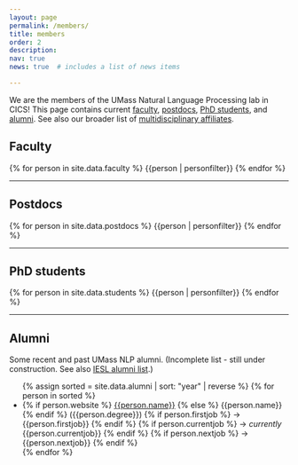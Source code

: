 ```yaml
---
layout: page
permalink: /members/
title: members
order: 2
description:
nav: true
news: true  # includes a list of news items

---
```

<!-- <article>
    {% if page.news %}
      {% include news.html %}
    {% endif %}
</article> -->

<p>
  We are the members of the UMass Natural Language Processing lab in CICS! This page contains current <a href="#fac">faculty</a>, <a href="#postdocs">postdocs</a>, <a href="#phd">PhD students</a>, and <a href="#alum">alumni</a>. See also our broader list of <a href="../affiliates/">multidisciplinary affiliates</a>.
</p>

<a name="fac"></a>
<h2>Faculty</h2>
<div class="row">
  {% for person in site.data.faculty %}
    {{person | personfilter}}
  {% endfor %}
</div>


<hr>

<a name="postdocs"></a>
<h2>Postdocs</h2>
<div class="row">
  {% for person in site.data.postdocs %}
    {{person | personfilter}}
  {% endfor %}
</div>

<hr>

<a name="phd"></a>
<h2>PhD students</h2>
<div class="row">
  {% for person in site.data.students %}
    {{person | personfilter}}
  {% endfor %}
</div>
<hr>

<a name="alum"></a>
<h2>Alumni</h2>

<p>Some recent and past UMass NLP alumni. (Incomplete list - still under construction. See also <a href="http://www.iesl.cs.umass.edu/people">IESL alumni list</a>.)</p>

<ul>
  {% assign sorted = site.data.alumni | sort: "year" | reverse %}
  {% for person in sorted %}
    <li>
      {% if person.website %}
        <a href="{{person.website}}" target="_blank">{{person.name}}</a>
      {% else %}
        {{person.name}}
      {% endif %}
      ({{person.degree}})
      {% if person.firstjob %}
        → {{person.firstjob}}
      {% endif %}
      {% if person.currentjob %}
        → <i>currently</i> {{person.currentjob}}
      {% endif %}
      {% if person.nextjob %}
        → {{person.nextjob}}
      {% endif %}
    </li>
  {% endfor %}
</ul>

  
